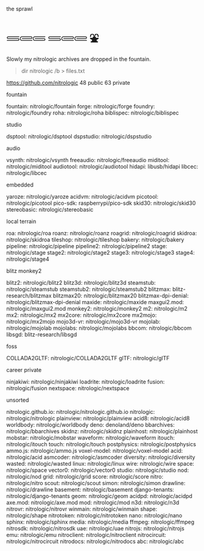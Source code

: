the sprawl

# 𓄷𓄲𓄵 𓄷𓄲𓄲 ⛲

Slowly my nitrologic archives are dropped in the fountain.

> dir nitrologic /b > files.txt

https://github.com/nitrologic
48 public
63 private

fountain

fountain: nitrologic/fountain
forge: nitrologic/forge
foundry: nitrologic/foundry
roha: nitrologic/roha
biblispec: nitrologic/biblispec

studio

dsptool: nitrologic/dsptool
dspstudio: nitrologic/dspstudio

audio

vsynth: nitrologic/vsynth
freeaudio: nitrologic/freeaudio
miditool: nitrologic/miditool
audiotool: nitrologic/audiotool
hidapi: libusb/hidapi
libcec: nitrologic/libcec

embedded

yaroze: nitrologic/yaroze
acidvm: nitrologic/acidvm
picotool: nitrologic/picotool
pico-sdk: raspberrypi/pico-sdk
skid30: nitrologic/skid30
stereobasic: nitrologic/stereobasic

local terrain

roa: nitrologic/roa
roanz: nitrologic/roanz
roagrid: nitrologic/roagrid
skidroa: nitrologic/skidroa
tileshop: nitrologic/tileshop
bakery: nitrologic/bakery
pipeline: nitrologic/pipeline
pipeline2: nitrologic/pipeline2
stage: nitrologic/stage
stage2: nitrologic/stage2
stage3: nitrologic/stage3
stage4: nitrologic/stage4

blitz monkey2

blitz2: nitrologic/blitz2
blitz3d: nitrologic/blitz3d
steamstub: nitrologic/steamstub
steamstub2: nitrologic/steamstub2
blitzmax: blitz-research/blitzmax
blitzmax20: nitrologic/blitzmax20
blitzmax-dpi-denial: nitrologic/blitzmax-dpi-denial
maxide: nitrologic/maxide
maxgui2.mod: nitrologic/maxgui2.mod
monkey2: nitrologic/monkey2
m2: nitrologic/m2
mx2: nitrologic/mx2
mx2core: nitrologic/mx2core
mx2mojo: nitrologic/mx2mojo
mojo3d-vr: nitrologic/mojo3d-vr
mojolab: nitrologic/mojolab
mojolabs: nitrologic/mojolabs
bbcom: nitrologic/bbcom
libsgd: blitz-research/libsgd

foss

COLLADA2GLTF: nitrologic/COLLADA2GLTF
glTF: nitrologic/glTF

career private

ninjakiwi: nitrologic/ninjakiwi
loadrite: nitrologic/loadrite
fusion: nitrologic/fusion
nextspace: nitrologic/nextspace

unsorted

nitrologic.github.io: nitrologic/nitrologic.github.io
nitrologic: nitrologic/nitrologic
plainview: nitrologic/plainview
acid8: nitrologic/acid8
worldbody: nitrologic/worldbody
deno: denoland/deno
bbarchives: nitrologic/bbarchives
skidnz: nitrologic/skidnz
plainhost: nitrologic/plainhost
mobstar: nitrologic/mobstar
waveform: nitrologic/waveform
itouch: nitrologic/itouch
touch: nitrologic/touch
postphysics: nitrologic/postphysics
ammo.js: nitrologic/ammo.js
voxel-model: nitrologic/voxel-model
acid: nitrologic/acid
asmcoder: nitrologic/asmcoder
diversity: nitrologic/diversity
wasted: nitrologic/wasted
linux: nitrologic/linux
wire: nitrologic/wire
space: nitrologic/space
vector0: nitrologic/vector0
studio: nitrologic/studio
nod: nitrologic/nod
grid: nitrologic/grid
score: nitrologic/score
nitro: nitrologic/nitro
scout: nitrologic/scout
simon: nitrologic/simon
drawline: nitrologic/drawline
basement: nitrologic/basement
django-tenants: nitrologic/django-tenants
geom: nitrologic/geom
acidpd: nitrologic/acidpd
axe.mod: nitrologic/axe.mod
mod: nitrologic/mod
n3d: nitrologic/n3d
nitrovr: nitrologic/nitrovr
winmain: nitrologic/winmain
shape: nitrologic/shape
nitrotoken: nitrologic/nitrotoken
nano: nitrologic/nano
sphinx: nitrologic/sphinx
media: nitrologic/media
ffmpeg: nitrologic/ffmpeg
nitrosdk: nitrologic/nitrosdk
uae: nitrologic/uae
nitrojs: nitrologic/nitrojs
emu: nitrologic/emu
nitroclient: nitrologic/nitroclient
nitrocircuit: nitrologic/nitrocircuit
nitrodocs: nitrologic/nitrodocs
abc: nitrologic/abc
